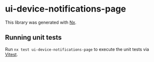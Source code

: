 # ui-device-notifications-page

This library was generated with [Nx](https://nx.dev).

## Running unit tests

Run `nx test ui-device-notifications-page` to execute the unit tests via [Vitest](https://vitest.dev/).
